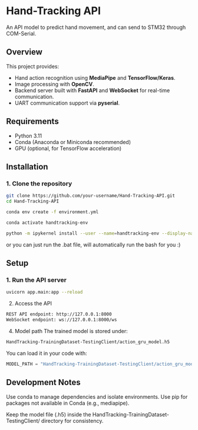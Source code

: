 # Hand-Tracking API
An API model to predict hand movement, and can send to STM32 through COM-Serial.

## Overview
This project provides:
- Hand action recognition using **MediaPipe** and **TensorFlow/Keras**.
- Image processing with **OpenCV**.
- Backend server built with **FastAPI** and **WebSocket** for real-time communication.
- UART communication support via **pyserial**.

## Requirements
- Python 3.11
- Conda (Anaconda or Miniconda recommended)
- GPU (optional, for TensorFlow acceleration)

## Installation

### 1. Clone the repository
```bash
git clone https://github.com/your-username/Hand-Tracking-API.git
cd Hand-Tracking-API

conda env create -f environment.yml

conda activate handtracking-env

python -m ipykernel install --user --name=handtracking-env --display-name "Python (handtracking-env)"
```
 or you can just run the .bat file, will automatically run the bash for you :)

## Setup

### 1. Run the API server
```bash
uvicorn app.main:app --reload
```

2. Access the API
```bash
REST API endpoint: http://127.0.0.1:8000
WebSocket endpoint: ws://127.0.0.1:8000/ws
```

4. Model path
The trained model is stored under:

```bash
HandTracking-TrainingDataset-TestingClient/action_gru_model.h5
```

You can load it in your code with:

```python
MODEL_PATH = "HandTracking-TrainingDataset-TestingClient/action_gru_model.h5"
```

## Development Notes
Use conda to manage dependencies and isolate environments.
Use pip for packages not available in Conda (e.g., mediapipe).

Keep the model file (.h5) inside the HandTracking-TrainingDataset-TestingClient/ directory for consistency.
